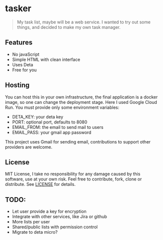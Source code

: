 # tasker

> My task list, maybe will be a web service.
> I wanted to try out some things, and decided to make my own task manager.


## Features

- No javaScript
- Simple HTML with clean interface
- Uses Deta
- Free for you


## Hosting

You can host this in your own infrastructure, the final application is a
docker image, so one can change the deployment stage. Here I used Google
Cloud Run. You must provide only some environment variables:

- DETA_KEY: your deta key
- PORT: optional port, defaults to 8080
- EMAIL_FROM: the email to send mail to users
- EMAIL_PASS: your gmail app password

This project uses Gmail for sending email, contributions to support
other providers are welcome.


## License

MIT License, I take no responsibility for any damage caused by this software,
use at your own risk. Feel free to contribute, fork, clone or distribute. See
[LICENSE](https://github.com/blmayer/tasker/blob/main/LICENSE) for details.


## TODO:

- Let user provide a key for encryption
- Integrate with other services, like Jira or github
- More lists per user
- Shared/public lists with permission control
- Migrate to deta micro?
